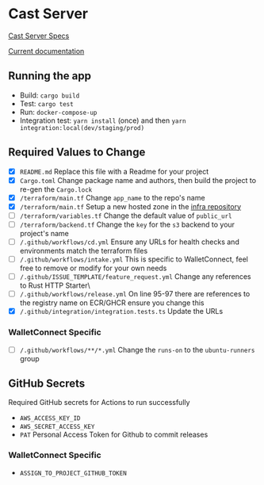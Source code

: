 # Cast Server


[Cast Server Specs](https://docs.walletconnect.com/2.0/specs/servers/cast/cast-server-api)

[Current documentation](https://docs.walletconnect.com/2.0/specs/servers/cast/cast-server-api)



## Running the app

* Build: `cargo build`
* Test: `cargo test`
* Run: `docker-compose-up`
* Integration test: `yarn install` (once) and then `yarn integration:local(dev/staging/prod)`



## Required Values to Change

- [x] `README.md`
  Replace this file with a Readme for your project
- [x] `Cargo.toml`
  Change package name and authors, then build the project to re-gen the `Cargo.lock`
- [x] `/terraform/main.tf`
  Change `app_name` to the repo's name
- [x] `/terraform/main.tf`
  Setup a new hosted zone in the [infra repository](https://github.com/WalletConnect/infra/blob/master/terraform/main.tf#L123)
- [ ] `/terraform/variables.tf`
  Change the default value of `public_url`
- [ ] `/terraform/backend.tf`
  Change the `key` for the `s3` backend to your project's name
- [ ] `/.github/workflows/cd.yml`
  Ensure any URLs for health checks and environments match the terraform files
- [ ] `/.github/workflows/intake.yml`
  This is specific to WalletConnect, feel free to remove or modify for your own needs
- [ ] `/.github/ISSUE_TEMPLATE/feature_request.yml`
  Change any references to Rust HTTP Starter\
- [ ] `/.github/workflows/release.yml`
  On line 95-97 there are references to the registry name on ECR/GHCR ensure you change this
- [x] `/.github/integration/integration.tests.ts`
  Update the URLs

### WalletConnect Specific

- [ ] `/.github/workflows/**/*.yml`
  Change the `runs-on` to the `ubuntu-runners` group

## GitHub Secrets
Required GitHub secrets for Actions to run successfully
- `AWS_ACCESS_KEY_ID`
- `AWS_SECRET_ACCESS_KEY`
- `PAT` Personal Access Token for Github to commit releases

### WalletConnect Specific
- `ASSIGN_TO_PROJECT_GITHUB_TOKEN`
